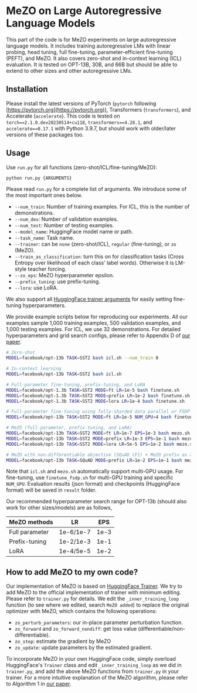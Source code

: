 # MeZO on Large Autoregressive Language Models

This part of the code is for MeZO experiments on large autoregressive language models. It includes training autoregressive LMs with linear probing, head tuning, full fine-tuning, parameter-efficient fine-tuning (PEFT), and MeZO. It also covers zero-shot and in-context learning (ICL) evaluation. It is tested on OPT-13B, 30B, and 66B but should be able to extend to other sizes and other autoregressive LMs.


## Installation

Please install the latest versions of PyTorch (`pytorch` following [https://pytorch.org](https://pytorch.org)), Transformers (`transformers`), and Accelerate (`accelerate`). This code is tested on `torch==2.1.0.dev20230514+cu118`, `transformers==4.28.1`, and `accelerate==0.17.1` with Python 3.9.7, but should work with older/later versions of these packages too.

## Usage

Use `run.py` for all functions (zero-shot/ICL/fine-tuning/MeZO):
```bash
python run.py {ARGUMENTS}
```

Please read `run.py` for a complete list of arguments. We introduce some of the most important ones below. 
* `--num_train`: Number of training examples. For ICL, this is the number of demonstrations.
* `--num_dev`: Number of validation examples.
* `--num_test`: Number of testing examples.
* `--model_name`: HuggingFace model name or path.
* `--task_name`: Task name.
* `--trainer`: can be `none` (zero-shot/ICL), `regular` (fine-tuning), or `zo` (MeZO).
* `--train_as_classification`: turn this on for classification tasks (Cross Entropy over likelihood of each class' label words). Otherwise it is LM-style teacher forcing.
* `--zo_eps`: MeZO hyperparameter epsilon.
* `--prefix_tuning`: use prefix-tuning. 
* `--lora`: use LoRA.

We also support all [HuggingFace trainer arguments](https://github.com/huggingface/transformers/blob/main/src/transformers/training_args.py) for easily setting fine-tuning hyperparameters.

We provide example scripts below for reproducing our experiments. All our examples sample 1,000 training examples, 500 validation examples, and 1,000 testing examples. For ICL, we use 32 demonstrations. For detailed hyperparameters and grid search configs, please refer to Appendix D of [our paper](https://arxiv.org/pdf/2305.17333.pdf).
```bash
# Zero-shot
MODEL=facebook/opt-13b TASK=SST2 bash icl.sh --num_train 0

# In-context learning
MODEL=facebook/opt-13b TASK=SST2 bash icl.sh 

# Full-parameter fine-tuning, prefix-tuning, and LoRA
MODEL=facebook/opt-1.3b TASK=SST2 MODE=ft LR=1e-5 bash finetune.sh
MODEL=facebook/opt-1.3b TASK=SST2 MODE=prefix LR=1e-2 bash finetune.sh
MODEL=facebook/opt-1.3b TASK=SST2 MODE=lora LR=1e-4 bash finetune.sh

# Full-parameter fine-tuning using fully-sharded data parallel or FSDP (multi-GPU)
MODEL=facebook/opt-13b TASK=SST2 MODE=ft LR=1e-5 NUM_GPU=4 bash finetune_fsdp.sh

# MeZO (full-parameter, prefix-tuning, and LoRA)
MODEL=facebook/opt-13b TASK=SST2 MODE=ft LR=1e-7 EPS=1e-3 bash mezo.sh
MODEL=facebook/opt-13b TASK=SST2 MODE=prefix LR=1e-3 EPS=1e-1 bash mezo.sh
MODEL=facebook/opt-13b TASK=SST2 MODE=lora LR=5e-5 EPS=1e-2 bash mezo.sh

# MeZO with non-differentiable objective (SQuAD (F1) + MeZO prefix as an example)
MODEL=facebook/opt-13b TASK=SQuAD MODE=prefix LR=1e-2 EPS=1e-1 bash mezo.sh --non_diff --evaluation_strategy no --save_strategy no --save_model
```

Note that `icl.sh` and `mezo.sh` automatically support multi-GPU usage. For fine-tuning, use `finetune_fsdp.sh` for multi-GPU training and specific `NUM_GPU`. Evaluation results (json format) and checkpoints (HuggingFace format) will be saved in `result` folder.

Our recommended hyperparameter search range for OPT-13b (should also work for other sizes/models) are as follows,

| MeZO methods  | LR           | EPS |
| ------------- | ------------ | --- |
| Full parameter  | 1e-6/1e-7 | 1e-3 |
| Prefix-tuning  | 1e-2/1e-3 | 1e-1 |
| LoRA  | 1e-4/5e-5  | 1e-2 |

## How to add MeZO to my own code?

Our implementation of MeZO is based on [HuggingFace Trainer](https://github.com/huggingface/transformers/blob/main/src/transformers/trainer.py). We try to add MeZO to the official implementation of trainer with minimum editing. Please refer to `trainer.py` for details. We edit the `_inner_training_loop` function (to see where we edited, search `MeZO added`) to replace the original optimizer with MeZO, which contains the following operations: 

* `zo_perturb_parameters`: our in-place parameter perturbation function.
* `zo_forward` and `zo_forward_nondiff`: get loss value (differentiable/non-differentiable).
* `zo_step`: estimate the gradient by MeZO
* `zo_update`: update parameters by the estimated gradient.

To incorporate MeZO in your own HuggingFace code, simply overload HuggingFace's `Trainer` class and edit `_inner_training_loop` as we did in `trainer.py`, and add the above MeZO functions from `trainer.py` in your trainer. For a more intuitive explanation of the MeZO algorithm, please refer to Algorithm 1 in [our paper](https://arxiv.org/pdf/2305.17333.pdf). 
